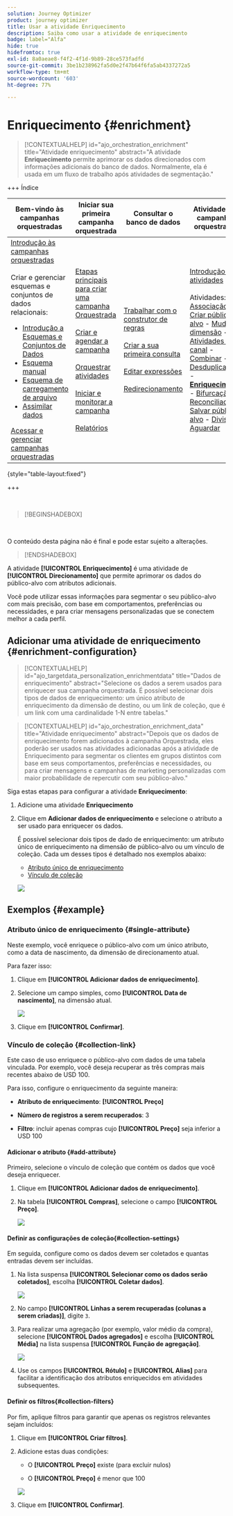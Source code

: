 ```yaml
---
solution: Journey Optimizer
product: journey optimizer
title: Usar a atividade Enriquecimento
description: Saiba como usar a atividade de enriquecimento
badge: label="Alfa"
hide: true
hidefromtoc: true
exl-id: 8a0aeae8-f4f2-4f1d-9b89-28ce573fadfd
source-git-commit: 3be1b238962fa5d0e2f47b64f6fa5ab4337272a5
workflow-type: tm+mt
source-wordcount: '603'
ht-degree: 77%

---
```


# Enriquecimento {#enrichment}

>[!CONTEXTUALHELP]
>id="ajo_orchestration_enrichment"
>title="Atividade enriquecimento"
>abstract="A atividade **Enriquecimento** permite aprimorar os dados direcionados com informações adicionais do banco de dados. Normalmente, ela é usada em um fluxo de trabalho após atividades de segmentação."


+++ Índice 

| Bem-vindo às campanhas orquestradas | Iniciar sua primeira campanha orquestrada | Consultar o banco de dados | Atividades de campanhas orquestradas |
|---|---|---|---|
| [Introdução às campanhas orquestradas](../gs-orchestrated-campaigns.md)<br/><br/>Criar e gerenciar esquemas e conjuntos de dados relacionais:</br> <ul><li>[Introdução a Esquemas e Conjuntos de Dados](../gs-schemas.md)</li><li>[Esquema manual](../manual-schema.md)</li><li>[Esquema de carregamento de arquivo](../file-upload-schema.md)</li><li>[Assimilar dados](../ingest-data.md)</li></ul>[Acessar e gerenciar campanhas orquestradas](../access-manage-orchestrated-campaigns.md) | [Etapas principais para criar uma campanha Orquestrada](../gs-campaign-creation.md)<br/><br/>[Criar e agendar a campanha](../create-orchestrated-campaign.md)<br/><br/>[Orquestrar atividades](../orchestrate-activities.md)<br/><br/>[Iniciar e monitorar a campanha](../start-monitor-campaigns.md)<br/><br/>[Relatórios](../reporting-campaigns.md) | [Trabalhar com o construtor de regras](../orchestrated-rule-builder.md)<br/><br/>[Criar a sua primeira consulta](../build-query.md)<br/><br/>[Editar expressões](../edit-expressions.md)<br/><br/>[Redirecionamento](../retarget.md) | [Introdução às atividades](about-activities.md)<br/><br/>Atividades:<br/>[Associação](and-join.md) - [Criar público-alvo](build-audience.md) - [Mudar dimensão](change-dimension.md) - [Atividades de canal](channels.md) - [Combinar](combine.md) - [Desduplicação](deduplication.md) - <b>[Enriquecimento](enrichment.md)</b> - [Bifurcação](fork.md) - [Reconciliação](reconciliation.md) - [Salvar público-alvo](save-audience.md) - [Divisão](split.md) - [Aguardar](wait.md) |

{style="table-layout:fixed"}

+++

<br/>

>[!BEGINSHADEBOX]

</br>

O conteúdo desta página não é final e pode estar sujeito a alterações.

>[!ENDSHADEBOX]

A atividade **[!UICONTROL Enriquecimento]** é uma atividade de **[!UICONTROL Direcionamento]** que permite aprimorar os dados do público-alvo com atributos adicionais.

Você pode utilizar essas informações para segmentar o seu público-alvo com mais precisão, com base em comportamentos, preferências ou necessidades, e para criar mensagens personalizadas que se conectem melhor a cada perfil.

## Adicionar uma atividade de enriquecimento {#enrichment-configuration}

>[!CONTEXTUALHELP]
>id="ajo_targetdata_personalization_enrichmentdata"
>title="Dados de enriquecimento"
>abstract="Selecione os dados a serem usados para enriquecer sua campanha orquestrada. É possível selecionar dois tipos de dados de enriquecimento: um único atributo de enriquecimento da dimensão de destino, ou um link de coleção, que é um link com uma cardinalidade 1-N entre tabelas."

>[!CONTEXTUALHELP]
>id="ajo_orchestration_enrichment_data"
>title="Atividade enriquecimento"
>abstract="Depois que os dados de enriquecimento forem adicionados à campanha Orquestrada, eles poderão ser usados nas atividades adicionadas após a atividade de Enriquecimento para segmentar os clientes em grupos distintos com base em seus comportamentos, preferências e necessidades, ou para criar mensagens e campanhas de marketing personalizadas com maior probabilidade de repercutir com seu público-alvo."

Siga estas etapas para configurar a atividade **Enriquecimento**:

1. Adicione uma atividade **Enriquecimento**

1. Clique em **Adicionar dados de enriquecimento** e selecione o atributo a ser usado para enriquecer os dados.

   É possível selecionar dois tipos de dado de enriquecimento: um atributo único de enriquecimento na dimensão de público-alvo ou um vínculo de coleção. Cada um desses tipos é detalhado nos exemplos abaixo:

   * [Atributo único de enriquecimento](#single-attribute)
   * [Vínculo de coleção](#collection-link)

   ![](../assets/enrichment-1.png)

## Exemplos {#example}

### Atributo único de enriquecimento {#single-attribute}

Neste exemplo, você enriquece o público-alvo com um único atributo, como a data de nascimento, da dimensão de direcionamento atual.

Para fazer isso:

1. Clique em **[!UICONTROL Adicionar dados de enriquecimento]**.

1. Selecione um campo simples, como **[!UICONTROL Data de nascimento]**, na dimensão atual.

   ![](../assets/enrichment-2.png)

1. Clique em **[!UICONTROL Confirmar]**.

### Vínculo de coleção {#collection-link}

Este caso de uso enriquece o público-alvo com dados de uma tabela vinculada. Por exemplo, você deseja recuperar as três compras mais recentes abaixo de USD 100.

Para isso, configure o enriquecimento da seguinte maneira:

* **Atributo de enriquecimento**: **[!UICONTROL Preço]**

* **Número de registros a serem recuperados**: 3

* **Filtro**: incluir apenas compras cujo **[!UICONTROL Preço]** seja inferior a USD 100

#### Adicionar o atributo {#add-attribute}

Primeiro, selecione o vínculo de coleção que contém os dados que você deseja enriquecer.

1. Clique em **[!UICONTROL Adicionar dados de enriquecimento]**.

1. Na tabela **[!UICONTROL Compras]**, selecione o campo **[!UICONTROL Preço]**.

   ![](../assets/enrichment-2.png)

#### Definir as configurações de coleção{#collection-settings}

Em seguida, configure como os dados devem ser coletados e quantas entradas devem ser incluídas.

1. Na lista suspensa **[!UICONTROL Selecionar como os dados serão coletados]**, escolha **[!UICONTROL Coletar dados]**.

   ![](../assets/enrichment-4.png)

1. No campo **[!UICONTROL Linhas a serem recuperadas (colunas a serem criadas)]**, digite `3`.

1. Para realizar uma agregação (por exemplo, valor médio da compra), selecione **[!UICONTROL Dados agregados]** e escolha **[!UICONTROL Média]** na lista suspensa **[!UICONTROL Função de agregação]**.

   ![](../assets/enrichment-5.png)

1. Use os campos **[!UICONTROL Rótulo]** e **[!UICONTROL Alias]** para facilitar a identificação dos atributos enriquecidos em atividades subsequentes.

#### Definir os filtros{#collection-filters}

Por fim, aplique filtros para garantir que apenas os registros relevantes sejam incluídos:

1. Clique em **[!UICONTROL Criar filtros]**.

1. Adicione estas duas condições:

   * O **[!UICONTROL Preço]** existe (para excluir nulos)

   * O **[!UICONTROL Preço]** é menor que 100

   ![](../assets/enrichment-6.png)

1. Clique em **[!UICONTROL Confirmar]**.


<!--
#### Define the sorting{#collection-sorting}

We now need to apply sorting in order to retrieve the three **latest** purchases.

1. Activate the **Enable sorting** option.
1. Click inside the **Attribute** field.
1. Select the **Order date** field.
1. Click **Confirm**. 
1. Select **Descending** from the **Sort** drop-down.

![](../assets/workflow-enrichment7bis.png)


## Data reconciliation {#reconciliation}

>[!CONTEXTUALHELP]
>id="ajo_orchestration_enrichment_reconciliation"
>title="Reconciliation"
>abstract="The **Enrichment** activity can be used to reconcile data from the Journey Optimizer schema with data from another schema, or with data coming from a temporary schema such as data uploaded using a Load file activity. This type of link defines a reconciliation towards a unique record. Journey Optimizer creates a link to a target table by adding a foreign key in it for storing a reference to the unique record."

The **Enrichment** activity can be used to reconcile data from the the Campaign database schema with data from another schema, or with data coming from a temporary schema such as data uploaded using a Load file activity. This type of link defines a reconciliation towards a unique record. Journey Optimizer creates a link to a target table by adding a foreign key in it for storing a reference to the unique record.

For example, you can use this option to reconcile a profile's country, specified in an uploaded file, with one of the countries available in the dedicated table of the Campaign database. 

Follow the steps to configure an **Enrichment** activity with a reconciliation link: 

1. Click the **Add link** button in the **Reconciliation** section.
1. Identify the data you want to create a reconciliation link with.

    * To create a reconciliation link with data from the Campaign database, select **Database schema** and choose the schema where the target is stored. 
    * To create a reconciliation link with data coming from the input transition, select **Temporary schema** and choose the Orchestrated campaign transition where the target data is stored. 

1. The **Label** and **Name** fields are automatically populated based on the selected target schema. You can change their values if necessary.

1. In the **Reconciliation criteria** section, specify how you want to reconcile data from the source and destination tables:

    * **Simple join**: Reconcile a specific field from the source table with another field in the destination table. To do this, click the **Add join** button and specify the **Source** and **Destination** fields to use for the reconciliation.

        >[!NOTE]
        >
        >You can use one or more **Simple join** criteria, in which case they must all be verified so that the data can be linked together.

    * **Advanced join**: Use the query modeler to configure the reconciliation criteria. To do this, click the **Create condition** button then define your reconciliation criteria by building your own rule using AND and OR operations.

The example below shows an Orchestrated campaign configured to create a link between Journey Optimizer profiles table and a temporary table generated a **Load file** activity. In this example, the **Enrichment** activity reconciliates both tables using the email address as reconciliation criteria.

![](../assets/enrichment-reconciliation.png)

### Enrichment with linked data {#link-example}

The example below shows an Orchestrated campaign configured to create a link between two transitions. The first transitions targets profile data using a **Query** activity, while the second transition includes purchase data stored into a file loaded through a Load file activity.

![](../assets/enrichment-uc-link.png)

* The first **Enrichment** activity links the primary set (data from the **Query** activity) with the schema from the **Load file** activity. This allows us to match each profile targeted by the query with the corresponding purchase data.

    ![](../assets/enrichment-uc-link-purchases.png)

* A second **Enrichment** activity is added in order to enrich data from the Orchestrated campaign table with the purchase data coming from the **Load file** activity. This allows us to use those data in further activities, for example, to personalize messages sent to the customers with information on their purchase.

    ![](../assets/enrichment-uc-link-data.png)


## Create links between tables {#create-links}

>[!CONTEXTUALHELP]
>id="ajo_orchestration_enrichment_simplejoin"
>title="Link definition"
>abstract="Create a link between the working table data and Adobe Journey Optimizer. For example, if you load data from a file which contains the account number, country and email of recipients, you have to create a link towards the country table in order to update this information in their profiles."

The **[!UICONTROL Link definition]** section allows you to create a link between the working table data and Adobe Journey Optimizer. For example, if you load data from a file which contains the account number, country and email of recipients, you have to create a link towards the country table in order to update this information in their profiles.

There are several types of links available:

* **[!UICONTROL 1 cardinality simple link]**: Each record from the primary set can be associated with one and only one record from the linked data.
* **[!UICONTROL 0 or 1 cardinality simple link]**: Each record from the primary set can be associated with 0 or 1 record from the linked data, but not more than one.
* **[!UICONTROL N cardinality collection link]**: Each record from the primary set can be associated with 0, 1 or more (N) records from the linked data.

To create a link, follow these steps:

1. In the **[!UICONTROL Link definition]** section, click the **[!UICONTROL Add link]** button.

    ![](../assets/workflow-enrichment-link.png)

1. In the **Relation type** drop-down list, choose the type of link you want to create.

1. Identify the target you want to link the primary set to:

    * To link an existing table in the database, choose **[!UICONTROL Database schema]** and select the desired table from the **[!UICONTROL Target schema]** field.
    * To link with data from the input transition, choose **Temporary schema** and select the transition whose data you want to use.

1. Define the reconciliation criteria to match data from the primary set with the linked schema. There are two types of joins available:

    * **Simple join**: Select a specific attribute to match data from the two schemas. Click **Add join** and select the **Source** and **Destination** attributes to use as reconciliation criteria. 
    * **Advanced join**: Create a join using advanced conditions. Click **Add join** and click the **Create condition** button to open the query modeler.

A workflow example using links is available in the [Examples](#link-example) section.

## Add offers {#add-offers}

>[!CONTEXTUALHELP]
>id="ajo_orchestration_enrichment_offer_proposition"
>title="Offer proposition"
>abstract="The Enrichment activity allows you to add offers for each profile."

The **[!UICONTROL Enrichment]** activity allows you to add offers for each profile.

To do so, follow the steps to configure an **[!UICONTROL Enrichment]** activity with an offer: 

1. In the **[!UICONTROL Enrichment]** activity, at the **[!UICONTROL Offer proposition]** section, click on the **[!UICONTROL Add offer]** button

    ![](../assets/enrichment-addoffer.png)

1. You have two choices for the offer selection :

    * **[!UICONTROL Search for the best offer in category]** : check this option and specify the offer engine call parameters (offer space, category or theme(s), contact date, number of offers to keep). The engine will calculate the best offer(s) to add according to these parameters. We recommend completing either the Category or the Theme field, rather than both at the same time.

        ![](../assets/enrichment-bestoffer.png)

    * **[!UICONTROL A predefined offer]** : check this option and specify an offer space, a specific offer, and a contact date to directly configure the offer that you would like to add, without calling the offer engine.

        ![](../assets/enrichment-predefinedoffer.png)

1. After selecting your offer, click on **[!UICONTROL Confirm]** button.

You can now use the offer in the delivery activity.



### Using the offers from Enrichment activity

Within an Orchestrated campaign, if you want to use the offers you get from an enrichment activity in your delivery, follow the steps below:

1. Open the delivery activity and go in the content edition. Click on **[!UICONTROL Offers settings]** button and select in the drop-down list the **[!UICONTROL Offers space]** corresponding to your offer. 
If you want to to view only offers from the enrichment activity, set the number of **[!UICONTROL Propositions]** to 0, and save the modifications.

    ![](../assets/offers-settings.png) 

1. In the Email Designer, when adding a personalization with offers, click on the **[!UICONTROL Propositions]** icon, it will display the offer(s) you get from the **[!UICONTROL Enrichment]** activity. Open the offer you want to choose by clicking on it.

    ![](../assets/offers-propositions.png) 

    Go in **[!UICONTROL Rendering functions]** and choose **[!UICONTROL HTML rendering]** or **[!UICONTROL Text rendering]** according to your needs.

    ![](../assets/offers-rendering.png) 

>[!NOTE]
>
>If you choose to have more than one offer in the **[!UICONTROL Enrichment]** activity at the **[!UICONTROL Number of offers to keep]** option, all the offers are displayed when clicking on the **[!UICONTROL Propositions]** icon.

-->